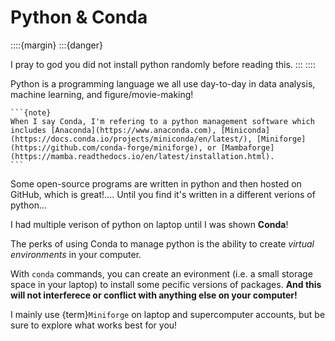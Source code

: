 # Python & Conda

::::{margin}
:::{danger}

I pray to god you did not install python randomly before reading this.
:::
::::

Python is a programming language we all use day-to-day in data analysis, machine learning, and figure/movie-making!

````{margin}
```{note}
When I say Conda, I'm refering to a python management software which includes [Anaconda](https://www.anaconda.com), [Miniconda](https://docs.conda.io/projects/miniconda/en/latest/), [Miniforge](https://github.com/conda-forge/miniforge), or [Mambaforge](https://mamba.readthedocs.io/en/latest/installation.html).
```
````

Some open-source programs are written in python and then hosted on GitHub, which is great!.... Until you find it's written in a different verions of python...

I had multiple verison of python on laptop until I was shown **Conda**!

The perks of using Conda to manage python is the ability to create *virtual environments* in your computer.

With `conda` commands, you can create an evironment (i.e. a small storage space in your laptop) to install some pecific versions of packages. **And this will not interferece or conflict with anything else on your computer!**

I mainly use {term}`Miniforge` on laptop and supercomputer accounts, but be sure to explore what works best for you!
